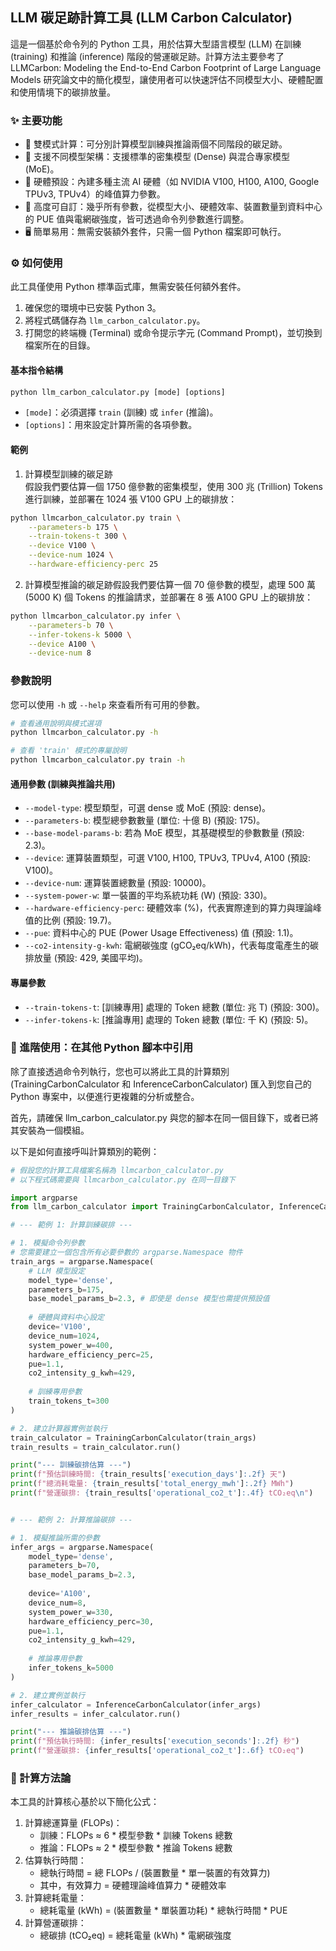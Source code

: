 ## LLM 碳足跡計算工具 (LLM Carbon Calculator)
這是一個基於命令列的 Python 工具，用於估算大型語言模型 (LLM) 在訓練 (training) 和推論 (inference) 階段的營運碳足跡。計算方法主要參考了 LLMCarbon: Modeling the End-to-End Carbon Footprint of Large Language Models 研究論文中的簡化模型，讓使用者可以快速評估不同模型大小、硬體配置和使用情境下的碳排放量。
### ✨ 主要功能
* 🧮 雙模式計算：可分別計算模型訓練與推論兩個不同階段的碳足跡。  
* 🤖 支援不同模型架構：支援標準的密集模型 (Dense) 與混合專家模型 (MoE)。  
* 🔌 硬體預設：內建多種主流 AI 硬體（如 NVIDIA V100, H100, A100, Google TPUv3, TPUv4）的峰值算力參數。  
* 🔧 高度可自訂：幾乎所有參數，從模型大小、硬體效率、裝置數量到資料中心的 PUE 值與電網碳強度，皆可透過命令列參數進行調整。
* 🖥️ 簡單易用：無需安裝額外套件，只需一個 Python 檔案即可執行。

### ⚙️ 如何使用
此工具僅使用 Python 標準函式庫，無需安裝任何額外套件。
1. 確保您的環境中已安裝 Python 3。
2. 將程式碼儲存為 `llm_carbon_calculator.py`。
3. 打開您的終端機 (Terminal) 或命令提示字元 (Command Prompt)，並切換到檔案所在的目錄。

#### 基本指令結構
``` python
python llm_carbon_calculator.py [mode] [options]
```
* `[mode]`：必須選擇 `train` (訓練) 或 `infer` (推論)。
* `[options]`：用來設定計算所需的各項參數。  
#### 範例  

1. 計算模型訓練的碳足跡  
假設我們要估算一個 1750 億參數的密集模型，使用 300 兆 (Trillion) Tokens 進行訓練，並部署在 1024 張 V100 GPU 上的碳排放：
``` bash
python llmcarbon_calculator.py train \
    --parameters-b 175 \
    --train-tokens-t 300 \
    --device V100 \
    --device-num 1024 \
    --hardware-efficiency-perc 25
```
2. 計算模型推論的碳足跡假設我們要估算一個 70 億參數的模型，處理 500 萬 (5000 K) 個 Tokens 的推論請求，並部署在 8 張 A100 GPU 上的碳排放：
``` bash
python llmcarbon_calculator.py infer \
    --parameters-b 70 \
    --infer-tokens-k 5000 \
    --device A100 \
    --device-num 8
```
### 參數說明  
您可以使用 `-h` 或 `--help` 來查看所有可用的參數。
```bash
# 查看通用說明與模式選項
python llmcarbon_calculator.py -h

# 查看 'train' 模式的專屬說明
python llmcarbon_calculator.py train -h
```

#### 通用參數 (訓練與推論共用)
* `--model-type`: 模型類型，可選 dense 或 MoE (預設: dense)。　　
* `--parameters-b`: 模型總參數數量 (單位: 十億 B) (預設: 175)。
* `--base-model-params-b`: 若為 MoE 模型，其基礎模型的參數數量 (預設: 2.3)。
* `--device`: 運算裝置類型，可選 V100, H100, TPUv3, TPUv4, A100 (預設: V100)。
* `--device-num`: 運算裝置總數量 (預設: 10000)。
* `--system-power-w`: 單一裝置的平均系統功耗 (W) (預設: 330)。
* `--hardware-efficiency-perc`: 硬體效率 (%)，代表實際達到的算力與理論峰值的比例 (預設: 19.7)。
* `--pue`: 資料中心的 PUE (Power Usage Effectiveness) 值 (預設: 1.1)。
* `--co2-intensity-g-kwh`: 電網碳強度 (gCO₂eq/kWh)，代表每度電產生的碳排放量 (預設: 429, 美國平均)。
#### 專屬參數
* `--train-tokens-t`: [訓練專用] 處理的 Token 總數 (單位: 兆 T) (預設: 300)。
* `--infer-tokens-k`: [推論專用] 處理的 Token 總數 (單位: 千 K) (預設: 5)。

### 🚀 進階使用：在其他 Python 腳本中引用
除了直接透過命令列執行，您也可以將此工具的計算類別 (TrainingCarbonCalculator 和 InferenceCarbonCalculator) 匯入到您自己的 Python 專案中，以便進行更複雜的分析或整合。

首先，請確保 llm_carbon_calculator.py 與您的腳本在同一個目錄下，或者已將其安裝為一個模組。

以下是如何直接呼叫計算類別的範例：
```python
# 假設您的計算工具檔案名稱為 llmcarbon_calculator.py
# 以下程式碼需要與 llmcarbon_calculator.py 在同一目錄下

import argparse
from llm_carbon_calculator import TrainingCarbonCalculator, InferenceCarbonCalculator

# --- 範例 1: 計算訓練碳排 ---

# 1. 模擬命令列參數
# 您需要建立一個包含所有必要參數的 argparse.Namespace 物件
train_args = argparse.Namespace(
    # LLM 模型設定
    model_type='dense',
    parameters_b=175,
    base_model_params_b=2.3, # 即使是 dense 模型也需提供預設值
    
    # 硬體與資料中心設定
    device='V100',
    device_num=1024,
    system_power_w=400,
    hardware_efficiency_perc=25,
    pue=1.1,
    co2_intensity_g_kwh=429,
    
    # 訓練專用參數
    train_tokens_t=300
)

# 2. 建立計算器實例並執行
train_calculator = TrainingCarbonCalculator(train_args)
train_results = train_calculator.run()

print("--- 訓練碳排估算 ---")
print(f"預估訓練時間: {train_results['execution_days']:.2f} 天")
print(f"總消耗電量: {train_results['total_energy_mwh']:.2f} MWh")
print(f"營運碳排: {train_results['operational_co2_t']:.4f} tCO₂eq\n")


# --- 範例 2: 計算推論碳排 ---

# 1. 模擬推論所需的參數
infer_args = argparse.Namespace(
    model_type='dense',
    parameters_b=70,
    base_model_params_b=2.3,
    
    device='A100',
    device_num=8,
    system_power_w=330,
    hardware_efficiency_perc=30,
    pue=1.1,
    co2_intensity_g_kwh=429,
    
    # 推論專用參數
    infer_tokens_k=5000
)

# 2. 建立實例並執行
infer_calculator = InferenceCarbonCalculator(infer_args)
infer_results = infer_calculator.run()

print("--- 推論碳排估算 ---")
print(f"預估執行時間: {infer_results['execution_seconds']:.2f} 秒")
print(f"營運碳排: {infer_results['operational_co2_t']:.6f} tCO₂eq")
```

### 🔬 計算方法論
本工具的計算核心基於以下簡化公式：
1. 計算總運算量 (FLOPs)：
    * 訓練：FLOPs ≈ 6 * 模型參數 * 訓練 Tokens 總數
    * 推論：FLOPs ≈ 2 * 模型參數 * 推論 Tokens 總數
2. 估算執行時間：
    * 總執行時間 = 總 FLOPs / (裝置數量 * 單一裝置的有效算力)
    * 其中，有效算力 = 硬體理論峰值算力 * 硬體效率
3. 計算總耗電量：
    * 總耗電量 (kWh) = (裝置數量 * 單裝置功耗) * 總執行時間 * PUE
4. 計算營運碳排：
    * 總碳排 (tCO₂eq) = 總耗電量 (kWh) * 電網碳強度

